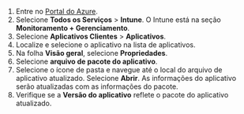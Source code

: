 
1. Entre no [Portal do Azure](https://portal.azure.com).  
2. Selecione **Todos os Serviços** > **Intune**. O Intune está na seção **Monitoramento + Gerenciamento**.  
3. Selecione **Aplicativos Clientes** > **Aplicativos**.
4. Localize e selecione o aplicativo na lista de aplicativos.  
5. Na folha **Visão geral**, selecione **Propriedades**.  
6. Selecione **arquivo de pacote do aplicativo**.  
7. Selecione o ícone de pasta e navegue até o local do arquivo de aplicativo atualizado. Selecione **Abrir**. As informações do aplicativo serão atualizadas com as informações do pacote.  
8. Verifique se a **Versão do aplicativo** reflete o pacote do aplicativo atualizado.  

